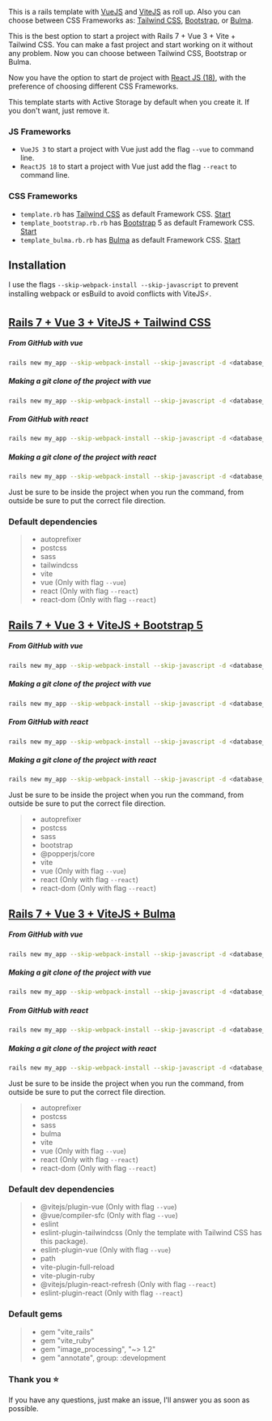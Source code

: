 This is a rails template with <a href="https://vuejs.org/" target="_blank">VueJS</a> and <a href="https://vitejs.dev/" target="_blank">ViteJS</a> as roll up. Also you can choose between CSS Frameworks as: <a href="https://tailwindcss.com/" target="_blank">Tailwind CSS</a>, <a href="https://getbootstrap.com/" target="_blank">Bootstrap</a>, or <a href="https://bulma.io/" target="_blank">Bulma</a>.



This is the best option to start a project with Rails 7 + Vue 3 + Vite + Tailwind CSS. You can make a fast project and start working on it without any problem. Now you can choose between Tailwind CSS, Bootstrap or Bulma.

Now you have the option to start de project with <a href="https://reactjs.org/" target="_blank">React JS (18)</a>, with the preference of choosing different CSS Frameworks.

This template starts with Active Storage by default when you create it. If you don't want, just remove it.

### JS Frameworks

- `VueJS 3` to start a project with Vue just add the flag `--vue` to command line.
- `ReactJS 18` to start a project with Vue just add the flag `--react` to command line.

### CSS Frameworks

- `template.rb` has <a href="https://tailwindcss.com/" target="_blank">Tailwind CSS</a> as default Framework CSS. [Start](https://github.com/IsraelDCastro/rails-vite-tailwindcss-template#tailwindcss)
- `template_bootstrap.rb.rb` has <a href="https://getbootstrap.com/" target="_blank">Bootstrap</a> 5 as default Framework CSS. [Start](https://github.com/IsraelDCastro/rails-vite-tailwindcss-template#bootstrap)
- `template_bulma.rb.rb` has <a href="https://bulma.io/" target="_blank">Bulma</a> as default Framework CSS. [Start](https://github.com/IsraelDCastro/rails-vite-tailwindcss-template#bulma)

## Installation

I use the flags `--skip-webpack-install --skip-javascript` to prevent installing webpack or esBuild to avoid conflicts with ViteJS⚡️.

## <a name="tailwindcss"></a>[Rails 7 + Vue 3 + ViteJS + Tailwind CSS](#tailwindcss)

##### From GitHub with vue

```bash
rails new my_app --skip-webpack-install --skip-javascript -d <database_you_want> -m https://raw.githubusercontent.com/IsraelDCastro/rails-vite-tailwindcss-template/master/template.rb --vue
```

##### Making a git clone of the project with vue

```bash
rails new my_app --skip-webpack-install --skip-javascript -d <database_you_want> -m template.rb --vue
```

##### From GitHub with react

```bash
rails new my_app --skip-webpack-install --skip-javascript -d <database_you_want> -m https://raw.githubusercontent.com/IsraelDCastro/rails-vite-tailwindcss-template/master/template.rb --react
```

##### Making a git clone of the project with react

```bash
rails new my_app --skip-webpack-install --skip-javascript -d <database_you_want> -m template.rb --react
```

Just be sure to be inside the project when you run the command, from outside be sure to put the correct file direction.

### Default dependencies

> - autoprefixer
> - postcss
> - sass
> - tailwindcss
> - vite
> - vue (Only with flag `--vue`)
> - react (Only with flag `--react`)
> - react-dom (Only with flag `--react`)

## <a name="bootstrap"></a>[Rails 7 + Vue 3 + ViteJS + Bootstrap 5](#bootstrap)

##### From GitHub with vue

```bash
rails new my_app --skip-webpack-install --skip-javascript -d <database_you_want> -m https://raw.githubusercontent.com/IsraelDCastro/rails-vite-tailwindcss-template/master/template_bootstrap.rb --vue
```

##### Making a git clone of the project with vue

```bash
rails new my_app --skip-webpack-install --skip-javascript -d <database_you_want> -m template_bootstrap.rb --vue
```

##### From GitHub with react

```bash
rails new my_app --skip-webpack-install --skip-javascript -d <database_you_want> -m https://raw.githubusercontent.com/IsraelDCastro/rails-vite-tailwindcss-template/master/template_bootstrap.rb --react
```

##### Making a git clone of the project with react

```bash
rails new my_app --skip-webpack-install --skip-javascript -d <database_you_want> -m template_bootstrap.rb --react
```


Just be sure to be inside the project when you run the command, from outside be sure to put the correct file direction.

> - autoprefixer
> - postcss
> - sass
> - bootstrap
> - @popperjs/core
> - vite
> - vue (Only with flag `--vue`)
> - react (Only with flag `--react`)
> - react-dom (Only with flag `--react`)

## <a name="bulma"></a>[Rails 7 + Vue 3 + ViteJS + Bulma](#bulma)

##### From GitHub with vue

```bash
rails new my_app --skip-webpack-install --skip-javascript -d <database_you_want> -m https://raw.githubusercontent.com/IsraelDCastro/rails-vite-tailwindcss-template/master/template_bulma.rb --vue
```

##### Making a git clone of the project with vue

```bash
rails new my_app --skip-webpack-install --skip-javascript -d <database_you_want> -m template_bulma.rb --vue
```

##### From GitHub with react

```bash
rails new my_app --skip-webpack-install --skip-javascript -d <database_you_want> -m https://raw.githubusercontent.com/IsraelDCastro/rails-vite-tailwindcss-template/master/template_bulma.rb --react
```

##### Making a git clone of the project with react

```bash
rails new my_app --skip-webpack-install --skip-javascript -d <database_you_want> -m template_bulma.rb --react
```

Just be sure to be inside the project when you run the command, from outside be sure to put the correct file direction.

> - autoprefixer
> - postcss
> - sass
> - bulma
> - vite
> - vue (Only with flag `--vue`)
> - react (Only with flag `--react`)
> - react-dom (Only with flag `--react`)

### Default dev dependencies

> - @vitejs/plugin-vue (Only with flag `--vue`)
> - @vue/compiler-sfc (Only with flag `--vue`)
> - eslint
> - eslint-plugin-tailwindcss (Only the template with Tailwind CSS has this package).
> - eslint-plugin-vue (Only with flag `--vue`)
> - path
> - vite-plugin-full-reload
> - vite-plugin-ruby
> - @vitejs/plugin-react-refresh (Only with flag `--react`)
> - eslint-plugin-react (Only with flag `--react`)

### Default gems

> - gem "vite_rails"
> - gem "vite_ruby"
> - gem "image_processing", "~> 1.2"
> - gem "annotate", group: :development

### Thank you ⭐️

If you have any questions, just make an issue, I'll answer you as soon as possible.

